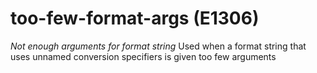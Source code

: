 # too-few-format-args (E1306)
*Not enough arguments for format string* Used when a format string that
uses unnamed conversion specifiers is given too few arguments

